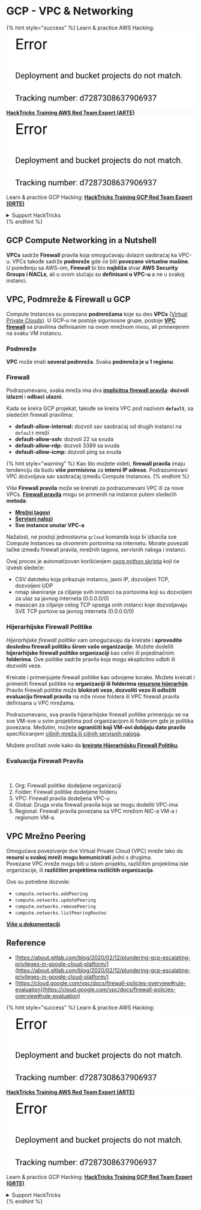 # GCP - VPC & Networking

{% hint style="success" %}
Learn & practice AWS Hacking:<img src="../../../../.gitbook/assets/image (1) (1).png" alt="" data-size="line">[**HackTricks Training AWS Red Team Expert (ARTE)**](https://training.hacktricks.xyz/courses/arte)<img src="../../../../.gitbook/assets/image (1) (1).png" alt="" data-size="line">\
Learn & practice GCP Hacking: <img src="../../../../.gitbook/assets/image (2).png" alt="" data-size="line">[**HackTricks Training GCP Red Team Expert (GRTE)**<img src="../../../../.gitbook/assets/image (2).png" alt="" data-size="line">](https://training.hacktricks.xyz/courses/grte)

<details>

<summary>Support HackTricks</summary>

* Check the [**subscription plans**](https://github.com/sponsors/carlospolop)!
* **Join the** 💬 [**Discord group**](https://discord.gg/hRep4RUj7f) or the [**telegram group**](https://t.me/peass) or **follow** us on **Twitter** 🐦 [**@hacktricks\_live**](https://twitter.com/hacktricks\_live)**.**
* **Share hacking tricks by submitting PRs to the** [**HackTricks**](https://github.com/carlospolop/hacktricks) and [**HackTricks Cloud**](https://github.com/carlospolop/hacktricks-cloud) github repos.

</details>
{% endhint %}

## **GCP Compute Networking in a Nutshell**

**VPCs** sadrže **Firewall** pravila koja omogućavaju dolazni saobraćaj ka VPC-u. VPCs takođe sadrže **podmreže** gde će biti **povezane** **virtuelne mašine**.\
U poređenju sa AWS-om, **Firewall** bi bio **najbliža** stvar **AWS** **Security Groups i NACLs**, ali u ovom slučaju su **definisani u VPC-u** a ne u svakoj instanci.

## **VPC, Podmreže & Firewall u GCP**

Compute Instances su povezane **podmrežama** koje su deo **VPCs** ([Virtual Private Clouds](https://cloud.google.com/vpc/docs/vpc)). U GCP-u ne postoje sigurnosne grupe, postoje [**VPC firewall**](https://cloud.google.com/vpc/docs/firewalls) sa pravilima definisanim na ovom mrežnom nivou, ali primenjenim na svaku VM instancu.

### Podmreže

**VPC** može imati **several podmreža**. Svaka **podmreža je u 1 regionu**.

### Firewall

Podrazumevano, svaka mreža ima dva [**implicitna firewall pravila**](https://cloud.google.com/vpc/docs/firewalls#default\_firewall\_rules): **dozvoli izlazni** i **odbaci ulazni**.

Kada se kreira GCP projekat, takođe se kreira VPC pod nazivom **`default`**, sa sledećim firewall pravilima:

* **default-allow-internal:** dozvoli sav saobraćaj od drugih instanci na `default` mreži
* **default-allow-ssh:** dozvoli 22 sa svuda
* **default-allow-rdp:** dozvoli 3389 sa svuda
* **default-allow-icmp:** dozvoli ping sa svuda

{% hint style="warning" %}
Kao što možete videti, **firewall pravila** imaju tendenciju da budu **više permisivna** za **interni IP adrese**. Podrazumevani VPC dozvoljava sav saobraćaj između Compute Instances.
{% endhint %}

Više **Firewall pravila** može se kreirati za podrazumevani VPC ili za nove VPCs. [**Firewall pravila**](https://cloud.google.com/vpc/docs/firewalls) mogu se primeniti na instance putem sledećih **metoda**:

* [**Mrežni tagovi**](https://cloud.google.com/vpc/docs/add-remove-network-tags)
* [**Servisni nalozi**](https://cloud.google.com/vpc/docs/firewalls#serviceaccounts)
* **Sve instance unutar VPC-a**

Nažalost, ne postoji jednostavna `gcloud` komanda koja bi izbacila sve Compute Instances sa otvorenim portovima na internetu. Morate povezati tačke između firewall pravila, mrežnih tagova, servisnih naloga i instanci.

Ovaj proces je automatizovan korišćenjem [ovog python skripta](https://gitlab.com/gitlab-com/gl-security/gl-redteam/gcp\_firewall\_enum) koji će izvesti sledeće:

* CSV datoteku koja prikazuje instancu, javni IP, dozvoljeni TCP, dozvoljeni UDP
* nmap skeniranje za ciljanje svih instanci na portovima koji su dozvoljeni za ulaz sa javnog interneta (0.0.0.0/0)
* masscan za ciljanje celog TCP opsega onih instanci koje dozvoljavaju SVE TCP portove sa javnog interneta (0.0.0.0/0)

### Hijerarhijske Firewall Politike <a href="#hierarchical-firewall-policies" id="hierarchical-firewall-policies"></a>

_Hijerarhijske firewall politike_ vam omogućavaju da kreirate i **sprovodite doslednu firewall politiku širom vaše organizacije**. Možete dodeliti **hijerarhijske firewall politike organizaciji** kao celini ili pojedinačnim **folderima**. Ove politike sadrže pravila koja mogu eksplicitno odbiti ili dozvoliti veze.

Kreirate i primenjujete firewall politike kao odvojene korake. Možete kreirati i primeniti firewall politike na **organizaciji ili folderima** [**resursne hijerarhije**](https://cloud.google.com/resource-manager/docs/cloud-platform-resource-hierarchy). Pravilo firewall politike može **blokirati veze, dozvoliti veze ili odložiti evaluaciju firewall pravila** na niže nivoe foldera ili VPC firewall pravila definisana u VPC mrežama.

Podrazumevano, sva pravila hijerarhijske firewall politike primenjuju se na sve VM-ove u svim projektima pod organizacijom ili folderom gde je politika povezana. Međutim, možete **ograničiti koji VM-ovi dobijaju dato pravilo** specificiranjem [ciljnih mreža ili ciljnih servisnih naloga](https://cloud.google.com/vpc/docs/firewall-policies#targets).

Možete pročitati ovde kako da [**kreirate Hijerarhijsku Firewall Politiku**](https://cloud.google.com/vpc/docs/using-firewall-policies#gcloud).

### Evaluacija Firewall Pravila

<figure><img src="../../../../.gitbook/assets/image (2) (1).png" alt=""><figcaption></figcaption></figure>

1. Org: Firewall politike dodeljene organizaciji
2. Folder: Firewall politike dodeljene folderu
3. VPC: Firewall pravila dodeljena VPC-u
4. Global: Druga vrsta firewall pravila koja se mogu dodeliti VPC-ima
5. Regional: Firewall pravila povezana sa VPC mrežom NIC-a VM-a i regionom VM-a.

## VPC Mrežno Peering

Omogućava povezivanje dve Virtual Private Cloud (VPC) mreže tako da **resursi u svakoj mreži mogu komunicirati** jedni s drugima.\
Povezane VPC mreže mogu biti u istom projektu, različitim projektima iste organizacije, ili **različitim projektima različitih organizacija**.

Ovo su potrebne dozvole:

* `compute.networks.addPeering`
* `compute.networks.updatePeering`
* `compute.networks.removePeering`
* `compute.networks.listPeeringRoutes`

[**Više u dokumentaciji**](https://cloud.google.com/vpc/docs/vpc-peering).

## Reference

* [https://about.gitlab.com/blog/2020/02/12/plundering-gcp-escalating-privileges-in-google-cloud-platform/](https://about.gitlab.com/blog/2020/02/12/plundering-gcp-escalating-privileges-in-google-cloud-platform/)
* [https://cloud.google.com/vpc/docs/firewall-policies-overview#rule-evaluation](https://cloud.google.com/vpc/docs/firewall-policies-overview#rule-evaluation)

{% hint style="success" %}
Learn & practice AWS Hacking:<img src="../../../../.gitbook/assets/image (1) (1).png" alt="" data-size="line">[**HackTricks Training AWS Red Team Expert (ARTE)**](https://training.hacktricks.xyz/courses/arte)<img src="../../../../.gitbook/assets/image (1) (1).png" alt="" data-size="line">\
Learn & practice GCP Hacking: <img src="../../../../.gitbook/assets/image (2).png" alt="" data-size="line">[**HackTricks Training GCP Red Team Expert (GRTE)**<img src="../../../../.gitbook/assets/image (2).png" alt="" data-size="line">](https://training.hacktricks.xyz/courses/grte)

<details>

<summary>Support HackTricks</summary>

* Check the [**subscription plans**](https://github.com/sponsors/carlospolop)!
* **Join the** 💬 [**Discord group**](https://discord.gg/hRep4RUj7f) or the [**telegram group**](https://t.me/peass) or **follow** us on **Twitter** 🐦 [**@hacktricks\_live**](https://twitter.com/hacktricks\_live)**.**
* **Share hacking tricks by submitting PRs to the** [**HackTricks**](https://github.com/carlospolop/hacktricks) and [**HackTricks Cloud**](https://github.com/carlospolop/hacktricks-cloud) github repos.

</details>
{% endhint %}

